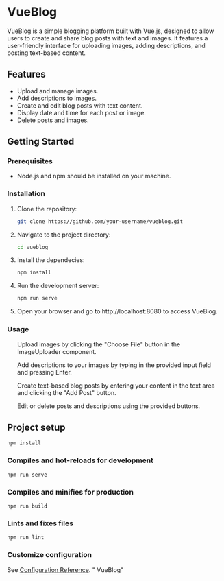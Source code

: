 # VueBlog

VueBlog is a simple blogging platform built with Vue.js, designed to allow users to create and share blog posts with text and images. It features a user-friendly interface for uploading images, adding descriptions, and posting text-based content.

## Features

- Upload and manage images.
- Add descriptions to images.
- Create and edit blog posts with text content.
- Display date and time for each post or image.
- Delete posts and images.

## Getting Started

### Prerequisites

- Node.js and npm should be installed on your machine.

### Installation

1. Clone the repository:

   ```bash
   git clone https://github.com/your-username/vueblog.git

2. Navigate to the project directory:
    ```bash
    cd vueblog

3. Install the dependecies:
   ```bash
   npm install

4. Run the development server:
   ```bash
   npm run serve 

5. Open your browser and go to http://localhost:8080 to access VueBlog.

### Usage
<ul>Upload images by clicking the "Choose File" button in the ImageUploader component.</ul>
<ul>Add descriptions to your images by typing in the provided input field and pressing Enter.</ul>
<ul>Create text-based blog posts by entering your content in the text area and clicking the "Add Post" button.</ul>
<ul>Edit or delete posts and descriptions using the provided buttons.</ul>

## Project setup
```
npm install
```

### Compiles and hot-reloads for development
```
npm run serve
```

### Compiles and minifies for production
```
npm run build
```

### Lints and fixes files
```
npm run lint
```

### Customize configuration
See [Configuration Reference](https://cli.vuejs.org/config/).
" VueBlog" 
